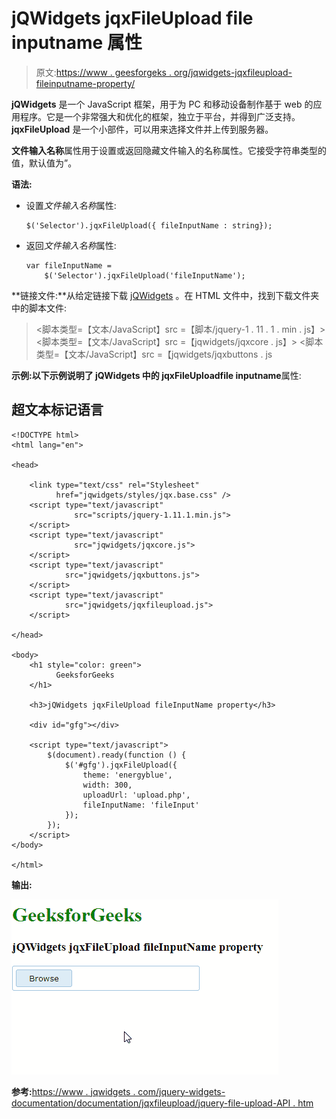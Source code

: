 # jQWidgets jqxFileUpload file inputname 属性

> 原文:[https://www . geesforgeks . org/jqwidgets-jqxfileupload-fileinputname-property/](https://www.geeksforgeeks.org/jqwidgets-jqxfileupload-fileinputname-property/)

**jQWidgets** 是一个 JavaScript 框架，用于为 PC 和移动设备制作基于 web 的应用程序。它是一个非常强大和优化的框架，独立于平台，并得到广泛支持。 **jqxFileUpload** 是一个小部件，可以用来选择文件并上传到服务器。

**文件输入名称**属性用于设置或返回隐藏文件输入的名称属性。它接受字符串类型的值，默认值为”。

**语法:**

*   设置*文件输入名称*属性:

    ```
    $('Selector').jqxFileUpload({ fileInputName : string});
    ```

*   返回*文件输入名称*属性:

    ```
    var fileInputName = 
        $('Selector').jqxFileUpload('fileInputName');
    ```

**链接文件:**从给定链接下载 [jQWidgets](https://www.jqwidgets.com/download/) 。在 HTML 文件中，找到下载文件夹中的脚本文件:

> <link type="”text/css”" rel="”Stylesheet”" href="”jqwidgets/styles/jqx.base.css”">
> <脚本类型=【文本/JavaScript】src =【脚本/jquery-1 . 11 . 1 . min . js】></脚本>
> <脚本类型=【文本/JavaScript】src =【jqwidgets/jqxcore . js】></脚本>
> <脚本类型=【文本/JavaScript】src =【jqwidgets/jqxbuttons . js

**示例:**以下示例说明了 jQWidgets 中的 jqxFileUpload**file inputname**属性:

## 超文本标记语言

```
<!DOCTYPE html>
<html lang="en">

<head>

    <link type="text/css" rel="Stylesheet" 
          href="jqwidgets/styles/jqx.base.css" />
    <script type="text/javascript" 
              src="scripts/jquery-1.11.1.min.js">
    </script>
    <script type="text/javascript" 
              src="jqwidgets/jqxcore.js">
    </script>
    <script type="text/javascript" 
            src="jqwidgets/jqxbuttons.js">
    </script>
    <script type="text/javascript" 
            src="jqwidgets/jqxfileupload.js">
    </script>

</head>

<body>
    <h1 style="color: green">
          GeeksforGeeks
    </h1>

    <h3>jQWidgets jqxFileUpload fileInputName property</h3>

    <div id="gfg"></div>

    <script type="text/javascript">
        $(document).ready(function () {
            $('#gfg').jqxFileUpload({ 
                theme: 'energyblue',
                width: 300,
                uploadUrl: 'upload.php',
                fileInputName: 'fileInput'
            });
        });
    </script>
</body>

</html>
```

**输出:**

![](img/496b7201949f497fd0066d87acee1059.png)

**参考:**[https://www . jqwidgets . com/jquery-widgets-documentation/documentation/jqxfileupload/jquery-file-upload-API . htm](https://www.jqwidgets.com/jquery-widgets-documentation/documentation/jqxfileupload/jquery-file-upload-api.htm)